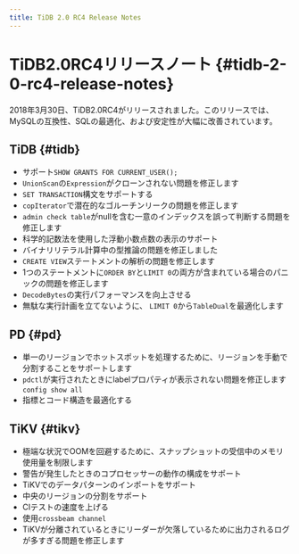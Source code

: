 ```yaml
---
title: TiDB 2.0 RC4 Release Notes
---
```


# TiDB2.0RC4リリースノート {#tidb-2-0-rc4-release-notes}

2018年3月30日、TiDB2.0RC4がリリースされました。このリリースでは、MySQLの互換性、SQLの最適化、および安定性が大幅に改善されています。

## TiDB {#tidb}

-   サポート`SHOW GRANTS FOR CURRENT_USER();`
-   `UnionScan`の`Expression`がクローンされない問題を修正します
-   `SET TRANSACTION`構文をサポートする
-   `copIterator`で潜在的なゴルーチンリークの問題を修正します
-   `admin check table`がnullを含む一意のインデックスを誤って判断する問題を修正します
-   科学的記数法を使用した浮動小数点数の表示のサポート
-   バイナリリテラル計算中の型推論の問題を修正しました
-   `CREATE VIEW`ステートメントの解析の問題を修正します
-   1つのステートメントに`ORDER BY`と`LIMIT 0`の両方が含まれている場合のパニックの問題を修正します
-   `DecodeBytes`の実行パフォーマンスを向上させる
-   無駄な実行計画を立てないように、 `LIMIT 0`から`TableDual`を最適化します

## PD {#pd}

-   単一のリージョンでホットスポットを処理するために、リージョンを手動で分割することをサポートします
-   `pdctl`が実行されたときにlabelプロパティが表示されない問題を修正します`config show all`
-   指標とコード構造を最適化する

## TiKV {#tikv}

-   極端な状況でOOMを回避するために、スナップショットの受信中のメモリ使用量を制限します
-   警告が発生したときのコプロセッサーの動作の構成をサポート
-   TiKVでのデータパターンのインポートをサポート
-   中央のリージョンの分割をサポート
-   CIテストの速度を上げる
-   使用`crossbeam channel`
-   TiKVが分離されているときにリーダーが欠落しているために出力されるログが多すぎる問題を修正します
